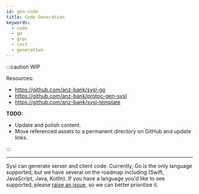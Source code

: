 ```yaml
---
id: gen-code
title: Code Generation
keywords:
  - code
  - go
  - grpc
  - rest
  - generation
---
```


:::caution
WIP

Resources:

- https://github.com/anz-bank/sysl-go
- https://github.com/anz-bank/protoc-gen-sysl
- https://github.com/anz-bank/sysl-template

**TODO:**

- Update and polish content.
- Move referenced assets to a permanent directory on GitHub and update links.

:::

---

Sysl can generate server and client code. Currently, Go is the only language supported, but we have several on the roadmap including (Swift, JavaScript, Java, Kotlin). If you have a language you'd like to see supported, please [raise an issue](https://github.com/anz-bank/sysl/issues/new?labels=enhancement&template=feature_request.md), so we can better prioritise it.

<!-- To get started with generating code with sysl, refer to [code-generation](/docs/byexample/code-generation/) -->
